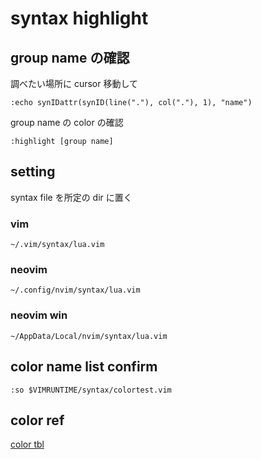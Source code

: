 
# syntax highlight


## group name の確認

調べたい場所に cursor 移動して

```
:echo synIDattr(synID(line("."), col("."), 1), "name")
```

group name の color の確認

```
:highlight [group name]
```


## setting

syntax file を所定の dir に置く

### vim

```
~/.vim/syntax/lua.vim
```

### neovim

```
~/.config/nvim/syntax/lua.vim
```

### neovim win

```
~/AppData/Local/nvim/syntax/lua.vim
```


## color name list confirm

```
:so $VIMRUNTIME/syntax/colortest.vim
```


## color ref

[color tbl](https://www.ooq.jp/tech/ds/vim/color-tbl.html )



